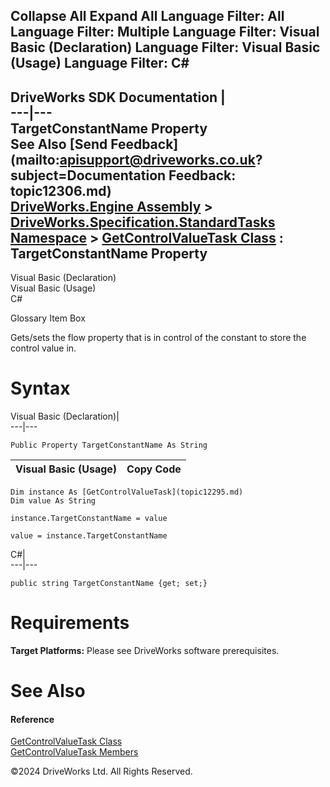        

 Collapse All Expand All  Language Filter: All  Language Filter: Multiple  Language Filter: Visual Basic (Declaration) Language Filter: Visual Basic (Usage) Language Filter: C#  
---  
DriveWorks SDK Documentation  |   
---|---  
TargetConstantName Property   
See Also [Send Feedback](mailto:apisupport@driveworks.co.uk?subject=Documentation Feedback: topic12306.md)  
[DriveWorks.Engine Assembly](topic2156.md) > [DriveWorks.Specification.StandardTasks Namespace](topic11896.md) > [GetControlValueTask Class](topic12295.md) : TargetConstantName Property  
---  
  
Visual Basic (Declaration)    
Visual Basic (Usage)    
C# 

Glossary Item Box

Gets/sets the flow property that is in control of the constant to store the control value in. 

# Syntax

Visual Basic (Declaration)|   
---|---  
      
    
    Public Property TargetConstantName As String  
  
Visual Basic (Usage)| Copy Code  
---|---  
      
    
    Dim instance As [GetControlValueTask](topic12295.md)
    Dim value As String
     
    instance.TargetConstantName = value
     
    value = instance.TargetConstantName  
  
C#|   
---|---  
      
    
    public string TargetConstantName {get; set;}  
  
# Requirements

**Target Platforms:** Please see DriveWorks software prerequisites.

# See Also

#### Reference

[GetControlValueTask Class](topic12295.md)   
[GetControlValueTask Members](topic12296.md)

©2024 DriveWorks Ltd. All Rights Reserved.
